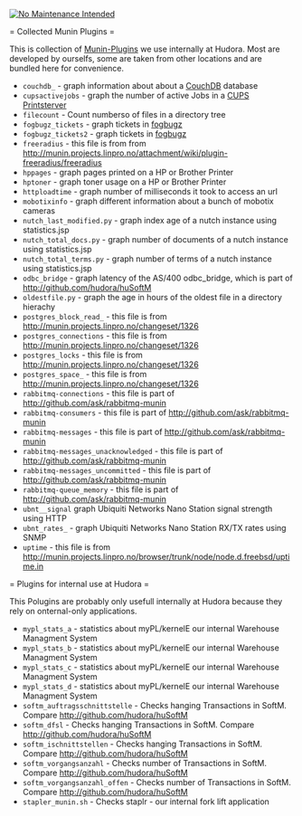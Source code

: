 [![No Maintenance Intended](http://unmaintained.tech/badge.svg)](http://unmaintained.tech/)

= Collected Munin Plugins =

This is collection of [Munin-Plugins][0] we use internally at Hudora. Most
are developed by ourselfs, some are taken from other locations and are
bundled here for convenience.

[0]: http://munin.projects.linpro.no/

* `couchdb_` - graph information about about a [CouchDB][1] database
* `cupsactivejobs` - graph the number of active Jobs in a [CUPS Printsterver][2]
* `filecount` - Count numberso of files in a directory tree
* `fogbugz_tickets` - graph tickets in [fogbugz][3]
* `fogbugz_tickets2` - graph tickets in [fogbugz][3]
* `freeradius` - this file is from from http://munin.projects.linpro.no/attachment/wiki/plugin-freeradius/freeradius
* `hppages` - graph pages printed on a HP or Brother Printer
* `hptoner` - graph toner usage on a HP or Brother Printer
* `httploadtime`  - graph number of milliseconds it took to access an url
* `mobotixinfo` - graph different information about a bunch of mobotix cameras
* `nutch_last_modified.py` - graph index age of a nutch instance using statistics.jsp
* `nutch_total_docs.py` - graph number of documents of a nutch instance using statistics.jsp
* `nutch_total_terms.py` - graph number of terms of a nutch instance using statistics.jsp
* `odbc_bridge` - graph latency of the AS/400 odbc_bridge, which is part of http://github.com/hudora/huSoftM
* `oldestfile.py` - graph the age in hours of the oldest file in a directory hierachy
* `postgres_block_read_` - this file is from http://munin.projects.linpro.no/changeset/1326
* `postgres_connections` - this file is from http://munin.projects.linpro.no/changeset/1326
* `postgres_locks` - this file is from http://munin.projects.linpro.no/changeset/1326
* `postgres_space_` - this file is from http://munin.projects.linpro.no/changeset/1326
* `rabbitmq-connections` - this file is part of http://github.com/ask/rabbitmq-munin
* `rabbitmq-consumers` - this file is part of http://github.com/ask/rabbitmq-munin
* `rabbitmq-messages` - this file is part of http://github.com/ask/rabbitmq-munin
* `rabbitmq-messages_unacknowledged` - this file is part of http://github.com/ask/rabbitmq-munin
* `rabbitmq-messages_uncommitted` - this file is part of http://github.com/ask/rabbitmq-munin
* `rabbitmq-queue_memory` - this file is part of http://github.com/ask/rabbitmq-munin
* `ubnt__signal` graph Ubiquiti Networks Nano Station signal strength using HTTP
* `ubnt_rates_` - graph Ubiquiti Networks Nano Station RX/TX rates using SNMP
* `uptime` - this file is from http://munin.projects.linpro.no/browser/trunk/node/node.d.freebsd/uptime.in

[1]: http://couchdb.apache.org/
[2]: http://www.cups.org/
[3]: http://www.fogcreek.com/FogBUGZ/


= Plugins for internal use at Hudora =

This Polugins are probably only usefull internally at Hudora because they rely on onternal-only applications.

* `mypl_stats_a` - statistics about myPL/kernelE our internal Warehouse Managment System
* `mypl_stats_b` - statistics about myPL/kernelE our internal Warehouse Managment System
* `mypl_stats_c` - statistics about myPL/kernelE our internal Warehouse Managment System
* `mypl_stats_d` - statistics about myPL/kernelE our internal Warehouse Managment System
* `softm_auftragsschnittstelle` - Checks hanging Transactions in SoftM. Compare http://github.com/hudora/huSoftM
* `softm_dfsl` - Checks hanging Transactions in SoftM. Compare http://github.com/hudora/huSoftM
* `softm_ischnittstellen` - Checks hanging Transactions in SoftM. Compare http://github.com/hudora/huSoftM
* `softm_vorgangsanzahl` - Checks number of Transactions in SoftM. Compare http://github.com/hudora/huSoftM
* `softm_vorgangsanzahl_offen` - Checks number of  Transactions in SoftM. Compare http://github.com/hudora/huSoftM
* `stapler_munin.sh` - Checks staplr - our internal fork lift application

